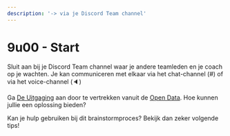 ```yaml
---
description: '-> via je Discord Team channel'
---
```


# 9u00 - Start

Sluit aan bij je Discord Team channel waar je andere teamleden en je coach op je wachten. Je kan communiceren met elkaar via het chat-channel \(\#\) of via het voice-channel \(🔈\)

Ga [De Uitgaging](../../projects.md) aan door te vertrekken vanuit de [Open Data](../../tools/the-open-data.md). Hoe kunnen jullie een oplossing bieden? 

Kan je hulp gebruiken bij dit brainstormproces? Bekijk dan zeker volgende tips!

